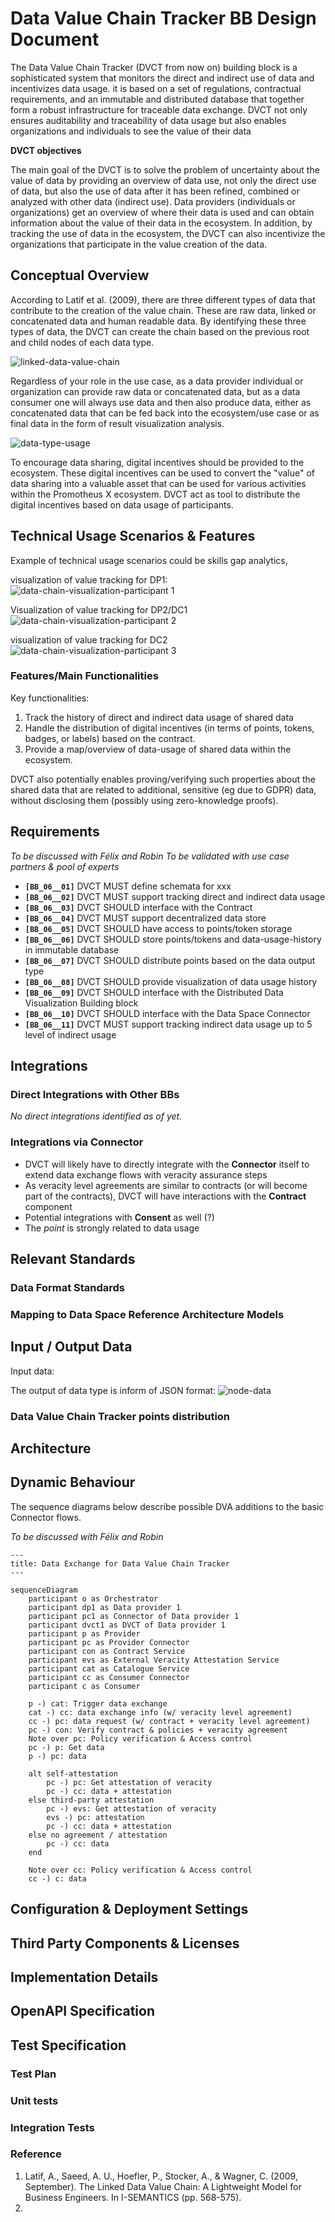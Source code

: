 # Data Value Chain Tracker BB Design Document

The Data Value Chain Tracker (DVCT from now on) building block is a sophisticated system that monitors the direct and indirect use of data and incentivizes data usage. it is based on a set of regulations, contractual requirements, and an immutable and distributed database that together form a robust infrastructure for traceable data exchange. DVCT not only ensures auditability and traceability of data usage but also enables organizations and individuals to see the value of their data

**DVCT objectives**

The main goal of the DVCT is to solve the problem of uncertainty about the value of data by providing an overview of data use, not only the direct use of data, but also the use of data after it has been refined, combined or analyzed with other data (indirect use). Data providers (individuals or organizations) get an overview of where their data is used and can obtain information about the value of their data in the ecosystem. In addition, by tracking the use of data in the ecosystem, the DVCT can also incentivize the organizations that participate in the value creation of the data. 

## Conceptual Overview

According to Latif et al. (2009), there are three different types of data that contribute to the creation of the value chain. These are raw data, linked or concatenated data and human readable data. By identifying these three types of data, the DVCT can create the chain based on the previous root and child nodes of each data type.

![linked-data-value-chain](diagrams/linked-data-value-chain.png)

Regardless of your role in the use case, as a data provider individual or organization can provide raw data or concatenated data, but as a data consumer one will always use data and then also produce data, either as concatenated data that can be fed back into the ecosystem/use case or as final data in the form of result visualization analysis.  

![data-type-usage](diagrams/data-type.png)

To encourage data sharing, digital incentives should be provided to the ecosystem. These digital incentives can be used to convert the "value" of data sharing into a valuable asset that can be used for various activities within the Promotheus X ecosystem. DVCT act as tool to distribute the digital incentives based on data usage of participants.

## Technical Usage Scenarios & Features

Example of technical usage scenarios could be skills gap analytics, 


visualization of value tracking for DP1:
![data-chain-visualization-participant 1](diagrams/dvct-viz-1.png)

Visualization of value tracking for DP2/DC1
![data-chain-visualization-participant 2](diagrams/dvct-viz-2.png)

visualization of value tracking for DC2
![data-chain-visualization-participant 3](diagrams/dvct-viz-3.png)

### Features/Main Functionalities

Key functionalities:
1. Track the history of direct and indirect data usage of shared data
2. Handle the distribution of digital incentives (in terms of points, tokens, badges, or labels) based on the contract.
3. Provide a map/overview of data-usage of shared data within the ecosystem.

DVCT also potentially enables proving/verifying such properties about the shared data that are related to additional, sensitive (eg due to GDPR) data, without disclosing them (possibly using zero-knowledge proofs).

## Requirements

_To be discussed with Félix and Robin_
_To be validated with use case partners & pool of experts_

* **`[BB_06__01]`** DVCT MUST define schemata for xxx
* **`[BB_06__02]`** DVCT MUST support tracking direct and indirect data usage  
* **`[BB_06__03]`** DVCT SHOULD interface with the Contract
* **`[BB_06__04]`** DVCT MUST support decentralized data store
* **`[BB_06__05]`** DVCT SHOULD have access to points/token storage
* **`[BB_06__06]`** DVCT SHOULD store points/tokens and data-usage-history in immutable database
* **`[BB_06__07]`** DVCT SHOULD distribute points based on the data output type 
* **`[BB_06__08]`** DVCT SHOULD provide visualization of data usage history
* **`[BB_06__09]`** DVCT SHOULD interface with the Distributed Data Visualization Building block
* **`[BB_06__10]`** DVCT SHOULD interface with the Data Space Connector
* **`[BB_06__11]`** DVCT MUST support tracking indirect data usage up to 5 level of indirect usage


## Integrations

### Direct Integrations with Other BBs

_No direct integrations identified as of yet._


### Integrations via Connector

* DVCT will likely have to directly integrate with the **Connector** itself to extend data exchange flows with veracity assurance steps
* As veracity level agreements are similar to contracts (or will become part of the contracts), DVCT will have interactions with the **Contract** component
* Potential integrations with **Consent** as well (?)
* The _point_ is strongly related to data usage


## Relevant Standards

### Data Format Standards

<!-- TODO -->

### Mapping to Data Space Reference Architecture Models

<!-- TODO -->


## Input / Output Data
Input data:

The output of data type is inform of JSON format:
![node-data](diagrams/node-data.png)

### Data Value Chain Tracker points distribution

## Architecture

<!-- TODO -->


## Dynamic Behaviour

The sequence diagrams below describe possible DVA additions to the basic Connector flows.

_To be discussed with Félix and Robin_

```mermaid
---
title: Data Exchange for Data Value Chain Tracker
---

sequenceDiagram
    participant o as Orchestrator
    participant dp1 as Data provider 1
    participant pc1 as Connector of Data provider 1
    participant dvct1 as DVCT of Data provider 1
    participant p as Provider
    participant pc as Provider Connector
    participant con as Contract Service
    participant evs as External Veracity Attestation Service
    participant cat as Catalogue Service
    participant cc as Consumer Connector
    participant c as Consumer

    p -) cat: Trigger data exchange
    cat -) cc: data exchange info (w/ veracity level agreement)
    cc -) pc: data request (w/ contract + veracity level agreement)
    pc -) con: Verify contract & policies + veracity agreement
    Note over pc: Policy verification & Access control
    pc -) p: Get data
    p -) pc: data

    alt self-attestation
        pc -) pc: Get attestation of veracity
        pc -) cc: data + attestation
    else third-party attestation
        pc -) evs: Get attestation of veracity
        evs -) pc: attestation
        pc -) cc: data + attestation
    else no agreement / attestation
        pc -) cc: data
    end

    Note over cc: Policy verification & Access control
    cc -) c: data
```


## Configuration & Deployment Settings

<!-- TODO -->


## Third Party Components & Licenses

<!-- TODO -->


## Implementation Details

<!-- TODO -->


## OpenAPI Specification

<!-- TODO -->


## Test Specification

<!-- TODO -->

### Test Plan

### Unit tests

### Integration Tests

### Reference

1. Latif, A., Saeed, A. U., Hoefler, P., Stocker, A., & Wagner, C. (2009, September). The Linked Data Value Chain: A Lightweight Model for Business Engineers. In I-SEMANTICS (pp. 568-575).
2. 
